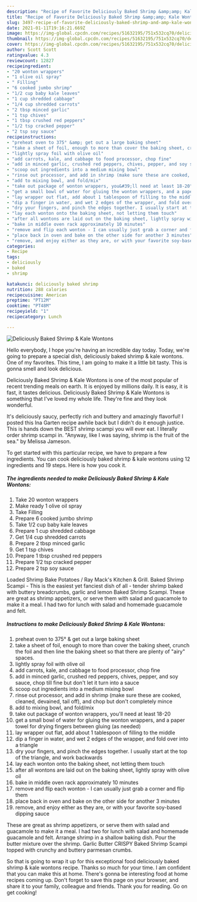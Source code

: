 ```yaml
---
description: "Recipe of Favorite Deliciously Baked Shrimp &amp;amp; Kale Wontons"
title: "Recipe of Favorite Deliciously Baked Shrimp &amp;amp; Kale Wontons"
slug: 3497-recipe-of-favorite-deliciously-baked-shrimp-and-amp-kale-wontons
date: 2021-01-11T19:16:21.669Z
image: https://img-global.cpcdn.com/recipes/51632195/751x532cq70/deliciously-baked-shrimp-kale-wontons-recipe-main-photo.jpg
thumbnail: https://img-global.cpcdn.com/recipes/51632195/751x532cq70/deliciously-baked-shrimp-kale-wontons-recipe-main-photo.jpg
cover: https://img-global.cpcdn.com/recipes/51632195/751x532cq70/deliciously-baked-shrimp-kale-wontons-recipe-main-photo.jpg
author: Scott Scott
ratingvalue: 4.3
reviewcount: 12827
recipeingredient:
- "20 wonton wrappers"
- "1 olive oil spray"
- " Filling"
- "6 cooked jumbo shrimp"
- "1/2 cup baby kale leaves"
- "1 cup shredded cabbage"
- "1/4 cup shredded carrots"
- "2 tbsp minced garlic"
- "1 tsp chives"
- "1 tbsp crushed red peppers"
- "1/2 tsp cracked pepper"
- "2 tsp soy sauce"
recipeinstructions:
- "preheat oven to 375° &amp; get out a large baking sheet"
- "take a sheet of foil, enough to more than cover the baking sheet, crunch the foil and then line the baking sheet so that there are plenty of &#34;airy&#34; spaces."
- "lightly spray foil with olive oil"
- "add carrots, kale, and cabbage to food processor, chop fine"
- "add in minced garlic, crushed red peppers, chives, pepper, and soy sauce, chop till fine but don&#39;t let it turn into a sauce"
- "scoop out ingredients into a medium mixing bowl"
- "rinse out processor, and add in shrimp (make sure these are cooked, cleaned, devained, tail off), and chop but don&#39;t completely mince"
- "add to mixing bowl, and fold/mix"
- "take out package of wonton wrappers, you&#39;ll need at least 18-20"
- "get a small bowl of water for gluing the wonton wrappers, and a paper towel for drying fingers between gluing (as needed)"
- "lay wrapper out flat, add about 1 tablespoon of filling to the middle"
- "dip a finger in water, and wet 2 edges of the wrapper, and fold over into a triangle"
- "dry your fingers, and pinch the edges together. I usually start at the top of the triangle, and work backwards"
- "lay each wonton onto the baking sheet, not letting them touch"
- "after all wontons are laid out on the baking sheet, lightly spray with olive oil"
- "bake in middle oven rack approximately 10 minutes"
- "remove and flip each wonton - I can usually just grab a corner and flip them"
- "place back in oven and bake on the other side for another 3 minutes"
- "remove, and enjoy either as they are, or with your favorite soy-based dipping sauce"
categories:
- Recipe
tags:
- deliciously
- baked
- shrimp

katakunci: deliciously baked shrimp 
nutrition: 288 calories
recipecuisine: American
preptime: "PT12M"
cooktime: "PT48M"
recipeyield: "1"
recipecategory: Lunch

---
```



![Deliciously Baked Shrimp &amp; Kale Wontons](https://img-global.cpcdn.com/recipes/51632195/751x532cq70/deliciously-baked-shrimp-kale-wontons-recipe-main-photo.jpg)

Hello everybody, I hope you're having an incredible day today. Today, we're going to prepare a special dish, deliciously baked shrimp &amp; kale wontons. One of my favorites. This time, I am going to make it a little bit tasty. This is gonna smell and look delicious.

Deliciously Baked Shrimp &amp; Kale Wontons is one of the most popular of recent trending meals on earth. It is enjoyed by millions daily. It is easy, it is fast, it tastes delicious. Deliciously Baked Shrimp &amp; Kale Wontons is something that I've loved my whole life. They're fine and they look wonderful.

It&#39;s deliciously saucy, perfectly rich and buttery and amazingly flavorful! I posted this Ina Garten recipe awhile back but I didn&#39;t do it enough justice. This is hands down the BEST shrimp scampi you will ever eat. I literally order shrimp scampi in. &#34;Anyway, like I was saying, shrimp is the fruit of the sea.&#34; by Melissa Jameson.


To get started with this particular recipe, we have to prepare a few ingredients. You can cook deliciously baked shrimp &amp; kale wontons using 12 ingredients and 19 steps. Here is how you cook it.

<!--inarticleads1-->

##### The ingredients needed to make Deliciously Baked Shrimp &amp; Kale Wontons:

1. Take 20 wonton wrappers
1. Make ready 1 olive oil spray
1. Take  Filling
1. Prepare 6 cooked jumbo shrimp
1. Take 1/2 cup baby kale leaves
1. Prepare 1 cup shredded cabbage
1. Get 1/4 cup shredded carrots
1. Prepare 2 tbsp minced garlic
1. Get 1 tsp chives
1. Prepare 1 tbsp crushed red peppers
1. Prepare 1/2 tsp cracked pepper
1. Prepare 2 tsp soy sauce


Loaded Shrimp Bake Potatoes / Ray Mack&#39;s Kitchen &amp; Grill. Baked Shrimp Scampi - This is the easiest yet fanciest dish of all - tender shrimp baked with buttery breadcrumbs, garlic and lemon Baked Shrimp Scampi. These are great as shrimp appetizers, or serve them with salad and guacamole to make it a meal. I had two for lunch with salad and homemade guacamole and felt. 

<!--inarticleads2-->

##### Instructions to make Deliciously Baked Shrimp &amp; Kale Wontons:

1. preheat oven to 375° &amp; get out a large baking sheet
1. take a sheet of foil, enough to more than cover the baking sheet, crunch the foil and then line the baking sheet so that there are plenty of &#34;airy&#34; spaces.
1. lightly spray foil with olive oil
1. add carrots, kale, and cabbage to food processor, chop fine
1. add in minced garlic, crushed red peppers, chives, pepper, and soy sauce, chop till fine but don&#39;t let it turn into a sauce
1. scoop out ingredients into a medium mixing bowl
1. rinse out processor, and add in shrimp (make sure these are cooked, cleaned, devained, tail off), and chop but don&#39;t completely mince
1. add to mixing bowl, and fold/mix
1. take out package of wonton wrappers, you&#39;ll need at least 18-20
1. get a small bowl of water for gluing the wonton wrappers, and a paper towel for drying fingers between gluing (as needed)
1. lay wrapper out flat, add about 1 tablespoon of filling to the middle
1. dip a finger in water, and wet 2 edges of the wrapper, and fold over into a triangle
1. dry your fingers, and pinch the edges together. I usually start at the top of the triangle, and work backwards
1. lay each wonton onto the baking sheet, not letting them touch
1. after all wontons are laid out on the baking sheet, lightly spray with olive oil
1. bake in middle oven rack approximately 10 minutes
1. remove and flip each wonton - I can usually just grab a corner and flip them
1. place back in oven and bake on the other side for another 3 minutes
1. remove, and enjoy either as they are, or with your favorite soy-based dipping sauce


These are great as shrimp appetizers, or serve them with salad and guacamole to make it a meal. I had two for lunch with salad and homemade guacamole and felt. Arrange shrimp in a shallow baking dish. Pour the butter mixture over the shrimp. Garlic Butter CRISPY Baked Shrimp Scampi topped with crunchy and buttery parmesan crumbs. 

So that is going to wrap it up for this exceptional food deliciously baked shrimp &amp; kale wontons recipe. Thanks so much for your time. I am confident that you can make this at home. There's gonna be interesting food at home recipes coming up. Don't forget to save this page on your browser, and share it to your family, colleague and friends. Thank you for reading. Go on get cooking!
